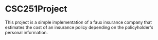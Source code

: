 # CSC251Project
This project is a simple implementation of a faux insurance company that estimates the cost of an insurance policy depending on the policyholder's personal information.
